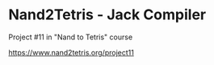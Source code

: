 # Nand2Tetris - Jack Compiler
Project #11 in "Nand to Tetris" course

https://www.nand2tetris.org/project11
